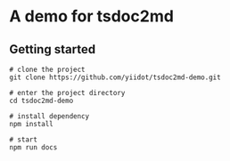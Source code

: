 # A demo for tsdoc2md
## Getting started
```
# clone the project
git clone https://github.com/yiidot/tsdoc2md-demo.git

# enter the project directory
cd tsdoc2md-demo

# install dependency
npm install

# start
npm run docs
```